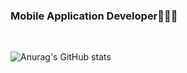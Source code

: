 ### Mobile Application Developer🧑🏻‍💻

<br>

![Anurag's GitHub stats](https://github-readme-stats.vercel.app/api?username=yamiblack&count_private=true&show_icons=true&theme=dracula&hide=prs)

<!--
**yamiblack/yamiblack** is a ✨ _special_ ✨ repository because its `README.md` (this file) appears on your GitHub profile.

Here are some ideas to get you started:

- 🔭 I’m currently working on ...
- 🌱 I’m currently learning ...
- 👯 I’m looking to collaborate on ...
- 🤔 I’m looking for help with ...
- 💬 Ask me about ...
- 📫 How to reach me: ...
- 😄 Pronouns: ...
- ⚡ Fun fact: ...
-->

